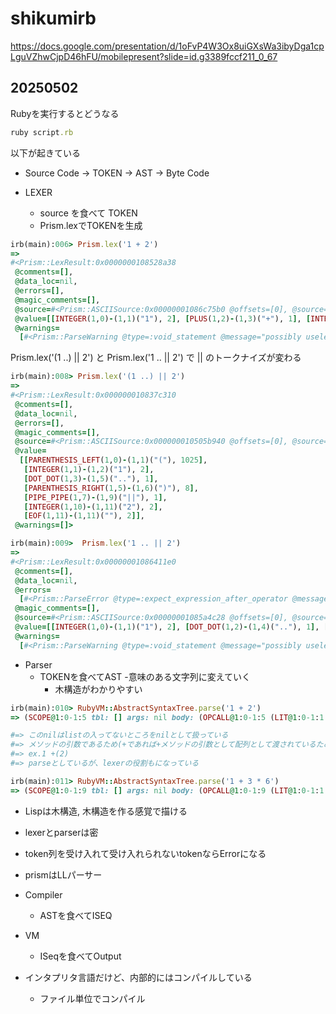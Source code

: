 # shikumirb
https://docs.google.com/presentation/d/1oFvP4W3Ox8uiGXsWa3ibyDga1cpLguVZhwCjpD46hFU/mobilepresent?slide=id.g3389fccf211_0_67

## 20250502
Rubyを実行するとどうなる
```rb
ruby script.rb
```
以下が起きている
- Source Code -> TOKEN -> AST -> Byte Code

- LEXER
  - source を食べて TOKEN
  - Prism.lexでTOKENを生成

```rb
irb(main):006> Prism.lex('1 + 2')
=>
#<Prism::LexResult:0x0000000108528a38
 @comments=[],
 @data_loc=nil,
 @errors=[],
 @magic_comments=[],
 @source=#<Prism::ASCIISource:0x00000001086c75b0 @offsets=[0], @source="1 + 2", @start_line=1>,
 @value=[[INTEGER(1,0)-(1,1)("1"), 2], [PLUS(1,2)-(1,3)("+"), 1], [INTEGER(1,4)-(1,5)("2"), 2], [EOF(1,5)-(1,5)(""), 2]],
 @warnings=
  [#<Prism::ParseWarning @type=:void_statement @message="possibly useless use of + in void context" @location=#<Prism::Location @start_offset=0 @length=5 start_line=1> @level=:verbose>]>
```
Prism.lex('(1 ..) || 2') と Prism.lex('1 .. || 2') で || のトークナイズが変わる
```rb
irb(main):008> Prism.lex('(1 ..) || 2')
=>
#<Prism::LexResult:0x000000010837c310
 @comments=[],
 @data_loc=nil,
 @errors=[],
 @magic_comments=[],
 @source=#<Prism::ASCIISource:0x000000010505b940 @offsets=[0], @source="(1 ..) || 2", @start_line=1>,
 @value=
  [[PARENTHESIS_LEFT(1,0)-(1,1)("("), 1025],
   [INTEGER(1,1)-(1,2)("1"), 2],
   [DOT_DOT(1,3)-(1,5)(".."), 1],
   [PARENTHESIS_RIGHT(1,5)-(1,6)(")"), 8],
   [PIPE_PIPE(1,7)-(1,9)("||"), 1],
   [INTEGER(1,10)-(1,11)("2"), 2],
   [EOF(1,11)-(1,11)(""), 2]],
 @warnings=[]>

irb(main):009>  Prism.lex('1 .. || 2')
=>
#<Prism::LexResult:0x00000001086411e0
 @comments=[],
 @data_loc=nil,
 @errors=
  [#<Prism::ParseError @type=:expect_expression_after_operator @message="unexpected '|'; expected an expression after the operator" @location=#<Prism::Location @start_offset=6 @length=1 start_line=1> @level=:syntax>],
 @magic_comments=[],
 @source=#<Prism::ASCIISource:0x00000001085a4c28 @offsets=[0], @source="1 .. || 2", @start_line=1>,
 @value=[[INTEGER(1,0)-(1,1)("1"), 2], [DOT_DOT(1,2)-(1,4)(".."), 1], [PIPE(1,5)-(1,6)("|"), 1], [PIPE(1,6)-(1,7)("|"), 1025], [INTEGER(1,8)-(1,9)("2"), 2], [EOF(1,9)-(1,9)(""), 2]],
 @warnings=
  [#<Prism::ParseWarning @type=:void_statement @message="possibly useless use of | in void context" @location=#<Prism::Location @start_offset=0 @length=9 start_line=1> @level=:verbose>]>
```

- Parser
  - TOKENを食べてAST
    -意味のある文字列に変えていく
    - 木構造がわかりやすい
```rb
irb(main):010> RubyVM::AbstractSyntaxTree.parse('1 + 2')
=> (SCOPE@1:0-1:5 tbl: [] args: nil body: (OPCALL@1:0-1:5 (LIT@1:0-1:1 1) :+ (LIST@1:4-1:5 (LIT@1:4-1:5 2) nil)))

#=> このnilはlistの入ってないところをnilとして扱っている
#=> メソッドの引数であるため(+であれば+メソッドの引数として配列として渡されているため。)
#=> ex.1 +(2)
#=> parseとしているが、lexerの役割もになっている

irb(main):011> RubyVM::AbstractSyntaxTree.parse('1 + 3 * 6')
=> (SCOPE@1:0-1:9 tbl: [] args: nil body: (OPCALL@1:0-1:9 (LIT@1:0-1:1 1) :+ (LIST@1:4-1:9 (OPCALL@1:4-1:9 (LIT@1:4-1:5 3) :* (LIST@1:8-1:9 (LIT@1:8-1:9 6) nil)) nil)))
```
- Lispは木構造, 木構造を作る感覚で描ける
- lexerとparserは密
- token列を受け入れて受け入れられないtokenならErrorになる
- prismはLLパーサー

- Compiler
  - ASTを食べてISEQ
- VM
  - ISeqを食べてOutput

- インタプリタ言語だけど、内部的にはコンパイルしている
  - ファイル単位でコンパイル
